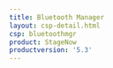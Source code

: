 ```yaml
---
title: Bluetooth Manager
layout: csp-detail.html
csp: bluetoothmgr
product: StageNow
productversion: '5.3'
---
```







